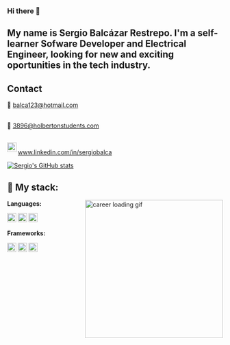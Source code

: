 ### Hi there 👋

## My name is Sergio Balcázar Restrepo. I'm a self-learner Sofware Developer and Electrical Engineer, looking for new and exciting oportunities in the tech industry.

## Contact 

📧 balca123@hotmail.com
</br>
</br>

📧 3896@holbertonstudents.com

<a href="https://www.linkedin.com/in/sergiobalca">
  </br>
  <img align="left" alt="Sergio Balcázar's LinkedIN" width="22px" src="https://raw.githubusercontent.com/peterthehan/peterthehan/master/assets/linkedin.svg" /> <p>www.linkedin.com/in/sergiobalca</p> </a>


[![Sergio's GitHub stats](https://github-readme-stats.vercel.app/api?username=SergioBalca)](https://github.com/SergioBalca/github-readme-stats)


## :floppy_disk: My stack:

<img align="right" alt="career loading gif" src="https://i.imgur.com/xkViGUz.png" height="322px"/>

**Languages:**

<a href="https://en.wikipedia.org/wiki/C_(programming_language)" title="C"><img src="https://github.com/get-icon/geticon/raw/master/icons/c.svg" alt="C" width="21px" height="21px"></a>
<a href="https://www.python.org/" title="Python"><img src="https://github.com/get-icon/geticon/raw/master/icons/python.svg" alt="Python" width="21px" height="21px"></a>
<a href="https://developer.mozilla.org/en-US/docs/Web/JavaScript" title="JavaScript"><img src="https://github.com/get-icon/geticon/raw/master/icons/javascript.svg" alt="JavaScript" width="21px" height="21px"></a>

**Frameworks:**

<a href="https://reactjs.org/" title="React"><img src="https://github.com/get-icon/geticon/raw/master/icons/react.svg" alt="React" width="21px" height="21px"></a>
<a href="https://flask.palletsprojects.com/en/2.1.x/" title="Flask"><img src="https://cdn.svgporn.com/logos/flask.svg" alt="Flask" width="21px" height="21px"></a>
<a href="https://dev.mysql.com/" title="MySQL"><img src="https://github.com/get-icon/geticon/raw/master/icons/mysql.svg" alt="MySQL" width="21px" height="21px"></a>


